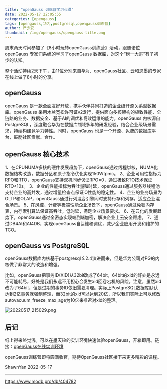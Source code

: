 ```yaml
---
title: "openGauss 训练营学习心得"
date: 2022-05-17 22:05:55
categories: [opengauss]
tags: [opengauss,华为,postgresql,opengauss训练营]
author: 严少安
thumbnail: /img/opengauss/opengauss-title.png
---
```


周末两天时间参加了《8小时玩转openGauss训练营》活动，跟随诸位 openGauss 专家们系统的学习了openGauss 数据库，对这个“榜一大哥”有了初步的认知。

整个活动持续2天下午，由11位分别来自华为、openGauss社区、云和恩墨的专家在线上做了8小时的分享。

## openGauss

openGauss 是一款全面友好开放，携手伙伴共同打造的企业级开源关系型数据库。openGauss 采用木兰宽松许可证v2发行，提供面向多核架构的极致性能、全链路的业务、数据安全、基于AI的调优和高效运维的能力。openGauss 内核源自 PostgreSQL，深度融合华为在数据库领域多年的研发经验，结合企业级场景需求，持续构建竞争力特性。同时，openGauss 也是一个开源、免费的数据库平台，鼓励社区贡献、合作。

## openGauss 核心技术

1、在CPUNUMA多核的硬件发展趋势下，openGauss通过线程绑核，NUMA化数据结构改造，数据分区和原子指令优化实现150Wtpmc。
2、企业可用性指标为RPO和RTO，openGauss支持双机同步保证RPO=0，通过极致RTO技术保证RTO<10s。
3、企业的性能指标为吞吐量和时延，openGauss通过服务器线程池支持企业的高并发，通过增量检查点保证IO性能的稳定性。
4、企业的业务场景为OLTP和OLAP，openGauss通过行列混合引擎同时支持行存和列存，适应企业混合场景。
5、在风控，计费等极端性能企业场景下，openGauss通过免锁内存表，内存索引算法保证高吞吐，低时延，满足企业场景要求。
6、在云化的发展趋势下，openGauss通过全密态实现端到端加密，解决企业上云安全顾虑。
7、通过DB4AI和AI4DB，实现openGauss自运维和调优，减少企业应用开发和维护的TCO。

## openGauss vs PostgreSQL

openGauss数据库内核基于postgresql 9.2.4演进而来，但是华为公司对PG的内核做了非常大的改造和增强。

比如，openGauss把事务ID(XID)从32bit改成了64bit，64bit的xid的好处是永远不可能耗尽，好处是我们永远不用担心会发生xid回卷宕机的风险。注意，虽然xid改为了64bit，但是过期的事务ID依旧需要清理。实际上PostgreSQL数据库默认达到2亿事务就强制整理，而32bit的xid可以达到20亿，所以我们实际上可以修改autovacuum_freeze_max_age为10亿来推迟对xid的整理。

<img alt="20220517_215029.png" src="https://oss-emcsprod-public.modb.pro/image/editor/20220517-cefa0cab-8c09-454e-ba23-34419d98e8da.png" referrerpolicy="no-referrer"/>

## 后记

纸上得来终觉浅。可以在墨天轮的实训环境快速体验openGauss，开箱即用。链接：[openGauss在线实训环境](https://www.modb.pro/market/152515)

openGauss训练营即将圆满收官，期待OpenGauss社区接下来更多精彩的课程。

ShawnYan
2022-05-17


---
https://www.modb.pro/db/404782
